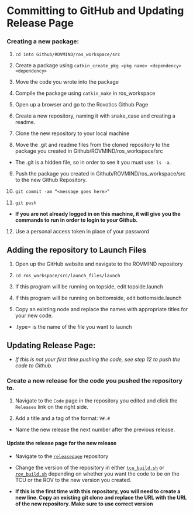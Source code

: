 # Committing to GitHub and Updating Release Page

### Creating a new package:
 
1. `cd into Github/ROVMIND/ros_workspace/src`
 
2. Create a package using `catkin_create_pkg <pkg name> <dependency> <dependency>`
 
3. Move the code you wrote into the package

4. Compile the package using `catkin_make` in ros_workspace

5. Open up a browser and go to the Rovotics Github Page

6. Create a new repository, naming it with snake_case and creating a readme.

7. Clone the new repository to your local machine

8. Move the .git and readme files from the cloned repository to the package you created in Github/ROVMIND/ros_workspace/src

  - The .git is a hidden file, so in order to see it you must use: `ls -a`.

9. Push the package you created in Github/ROVMIND/ros_workspace/src to the new Github Repository.

10. `git commit -am “<message goes here>”`

11. `git push`

- **If you are not already logged in on this machine, it will give you the commands to run in order to login to your Github.**

12. Use a personal access token in place of your password

## Adding the repository to Launch Files

1. Open up the GitHub website and navigate to the ROVMIND repository

2. `cd ros_workspace/src/launch_files/launch`

3. If this program will be running on topside, edit topside.launch

4. If this program will be running on bottomside, edit bottomside.launch

5. Copy an existing node and replace the names with appropriate titles for your new code.

- .type= is the name of the file you want to launch

## Updating Release Page:

- *If this is not your first time pushing the code, see step 12 to push the code to Github.*

### Create a new release for the code you pushed the repository to.

1. Navigate to the `Code` page in the repository you edited and click the `Releases` link on the right side.

2. Add a title and a tag of the format: `V#.#`

- Name the new release the next number after the previous release.

#### Update the release page for the new release

- Navigate to the [`releasepage`](https://github.com/jhsrobo/releasepage) repository

- Change the version of the repository in either [`tcu_build.sh`](https://github.com/JHSRobo/releasepage/blob/master/tcu_build.sh) or [`rov_build.sh`](https://github.com/JHSRobo/releasepage/blob/master/rov_build.sh) depending on whether you want the code to be on the TCU or the ROV to the new version you created.

- **If this is the first time with this repository, you will need to create a new line. Copy an existing git clone and replace the URL with the URL of the new repository. Make sure to use correct version**
  
  

